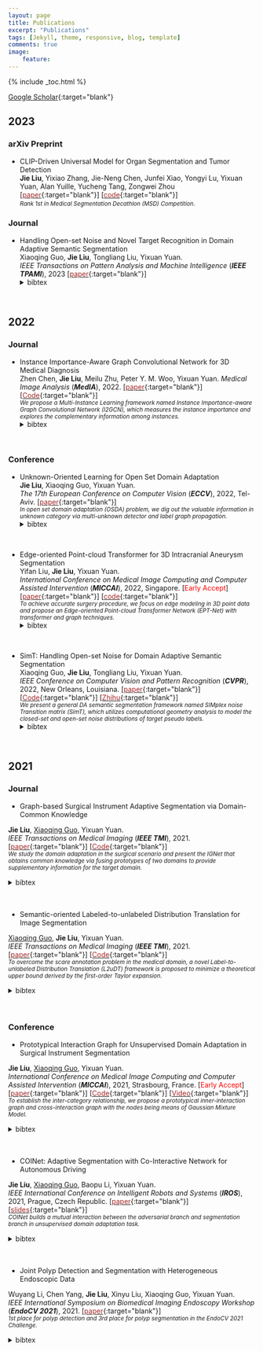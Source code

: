 ```yaml
---
layout: page
title: Publications
excerpt: "Publications"
tags: [Jekyll, theme, responsive, blog, template]
comments: true
image: 
    feature: 
---
```


{% include _toc.html %}

[Google Scholar](https://scholar.google.com/citations?hl=zh-CN&user=k05bkIEAAAAJ){:target="blank"} 

## 2023
### arXiv Preprint
* CLIP-Driven Universal Model for Organ Segmentation and Tumor Detection  
<b>Jie Liu</b>, Yixiao Zhang, Jie-Neng Chen, Junfei Xiao, Yongyi Lu, Yixuan Yuan, Alan Yuille, Yucheng Tang, Zongwei Zhou \[[<font color="brown">paper</font>](https://arxiv.org/abs/2301.00785v1){:target="blank"}\]  \[[<font color="brown">code</font>](https://github.com/ljwztc/CLIP-Driven-Universal-Model){:target="blank"}\]  
<small>_Rank 1st in Medical Segmentation Decathlon (MSD) Competition._</small>  


### Journal
* Handling Open-set Noise and Novel Target Recognition in Domain Adaptive Semantic Segmentation  
Xiaoqing Guo, <b>Jie Liu</b>, Tongliang Liu, Yixuan Yuan.  
<em>IEEE Transactions on Pattern Analysis and Machine Intelligence</em> (<i><b>IEEE TPAMI</b></i>), 2023
\[[<font color="brown">paper</font>](https://ieeexplore.ieee.org/abstract/document/10048580){:target="blank"}\]  
    <details> <summary>bibtex</summary>   
        Stay tuned!  
    </details>  
&nbsp;

## 2022
### Journal
* Instance Importance-Aware Graph Convolutional Network for 3D Medical Diagnosis  
Zhen Chen, <b>Jie Liu</b>, Meilu Zhu, Peter Y. M. Woo, Yixuan Yuan. 
<em>Medical Image Analysis</em> (<i><b>MedIA</b></i>), 2022.
\[[<font color="brown">paper</font>](https://www.sciencedirect.com/science/article/pii/S136184152200072X){:target="blank"}\]  \[[<font color="brown">Code</font>](https://github.com/CityU-AIM-Group/I2GCN){:target="blank"}\]  
<small>_We propose a Multi-Instance Learning framework named Instance Importance-aware Graph Convolutional Network (I2GCN), which measures the instance importance and explores the complementary information among instances._</small>  
    <details> <summary>bibtex</summary>   
        <br />@article{chen2022instance,
        <br /> &nbsp;&nbsp;&nbsp;&nbsp;&nbsp;title={Instance importance-Aware graph convolutional network for 3D medical diagnosis},
        <br /> &nbsp;&nbsp;&nbsp;&nbsp;&nbsp;author={Chen, Zhen and Liu, Jie and Zhu, Meilu and Woo, Peter YM and Yuan, Yixuan},
        <br /> &nbsp;&nbsp;&nbsp;&nbsp;&nbsp;journal={Medical Image Analysis},
        <br /> &nbsp;&nbsp;&nbsp;&nbsp;&nbsp;volume={78},
        <br /> &nbsp;&nbsp;&nbsp;&nbsp;&nbsp;pages={102421},
        <br /> &nbsp;&nbsp;&nbsp;&nbsp;&nbsp;year={2022},
        <br /> &nbsp;&nbsp;&nbsp;&nbsp;&nbsp;publisher={Elsevier}
        <br />}
    </details>  
&nbsp;

### Conference
* Unknown-Oriented Learning for Open Set Domain Adaptation  
<b>Jie Liu</b>, Xiaoqing Guo, Yixuan Yuan.  
<em>The 17th European Conference on Computer Vision</em> (<i><b>ECCV</b></i>), 2022, Tel-Aviv.
\[[<font color="brown">paper</font>](https://link.springer.com/chapter/10.1007/978-3-031-19827-4_20){:target="blank"}\]  
<small>_In open set domain adaptation (OSDA) problem, we dig out the valuable information in unknown category via multi-unknown detector and label graph propagation._</small>  
    <details> <summary>bibtex</summary>   
        <br />@inproceedings{liu2022unknown,
        <br />title={Unknown-Oriented Learning for Open Set Domain Adaptation},
        <br />author={Liu, Jie and Guo, Xiaoqing and Yuan, Yixuan},
        <br />booktitle={Computer Vision--ECCV 2022: 17th European Conference, Tel Aviv, Israel, October 23--27, 2022, Proceedings, Part XXXIII},
        <br />pages={334--350},
        <br />year={2022},
        <br />organization={Springer}
        <br />}
    </details>  
&nbsp;

* Edge-oriented Point-cloud Transformer for 3D Intracranial Aneurysm Segmentation  
Yifan Liu, <b>Jie Liu</b>, Yixuan Yuan.  
<em>International Conference on Medical Image Computing and Computer Assisted Intervention</em> (<i><b>MICCAI</b></i>), 2022, Singapore. [<font color="red">Early Accept</font>]
\[[<font color="brown">paper</font>](){:target="blank"}\]  \[[<font color="brown">code</font>](https://github.com/yifliu3/EPT-Net){:target="blank"}\]  
<small>_To achieve accurate surgery procedure, we focus on edge modeling in 3D point data and propose an Edge-oriented Point-cloud Transformer Network (EPT-Net) with transformer and graph techniques._</small>  
    <details> <summary>bibtex</summary>   
        <br />@inproceedings{liu2022edge,
        <br />title={Edge-Oriented Point-Cloud Transformer for 3D Intracranial Aneurysm Segmentation},
        <br />author={Liu, Yifan and Liu, Jie and Yuan, Yixuan},
        <br />booktitle={Medical Image Computing and Computer Assisted Intervention--MICCAI 2022: 25th International Conference, Singapore, September 18--22, 2022, Proceedings, Part V},
        <br />pages={97--106},
        <br />year={2022},
        <br />organization={Springer}
        <br />}
    </details>  
&nbsp;

* SimT: Handling Open-set Noise for Domain Adaptive Semantic Segmentation  
Xiaoqing Guo, <b>Jie Liu</b>, Tongliang Liu, Yixuan Yuan.  
<em>IEEE Conference on Computer Vision and Pattern Recognition</em> (<i><b>CVPR</b></i>), 2022, New Orleans, Louisiana.
\[[<font color="brown">paper</font>](https://openaccess.thecvf.com/content/CVPR2022/html/Guo_SimT_Handling_Open-Set_Noise_for_Domain_Adaptive_Semantic_Segmentation_CVPR_2022_paper.html){:target="blank"}\]  \[[<font color="brown">Code</font>](https://github.com/CityU-AIM-Group/SimT){:target="blank"}\]  \[[<font color="brown">Zhihu</font>](https://zhuanlan.zhihu.com/p/475830652){:target="blank"}\]  
<small>_We present a general DA semantic segmentation framework named SIMplex noise Transition matrix (SimT), which utilizes computational geometry analysis to model the closed-set and open-set noise distributions of target pseudo labels._</small>  
    <details> <summary>bibtex</summary>   
        <br />@inproceedings{guo2022simt,
        <br /> &nbsp;&nbsp;&nbsp;&nbsp;&nbsp;title={SimT: Handling Open-set Noise for Domain Adaptive Semantic Segmentation},
        <br /> &nbsp;&nbsp;&nbsp;&nbsp;&nbsp;author={Guo, Xiaoqing and Liu, Jie and Liu, Tongliang and Yuan, Yixuan},
        <br /> &nbsp;&nbsp;&nbsp;&nbsp;&nbsp;booktitle={Proceedings of the IEEE/CVF Conference on Computer Vision and Pattern Recognition},
        <br /> &nbsp;&nbsp;&nbsp;&nbsp;&nbsp;pages={7032--7041},
        <br /> &nbsp;&nbsp;&nbsp;&nbsp;&nbsp;year={2022}
        <br />}
    </details>  
&nbsp;


## 2021
### Journal
* Graph-based Surgical Instrument Adaptive Segmentation via Domain-Common Knowledge  
<!--![](../images/IGNet.png){:height="130px" width="200px"}-->
<b>Jie Liu</b>, <a href="https://guo-xiaoqing.github.io">Xiaoqing Guo</a>, Yixuan Yuan.  
<em>IEEE Transactions on Medical Imaging</em> (<i><b>IEEE TMI</b></i>), 2021.
\[[<font color="brown">paper</font>](https://ieeexplore.ieee.org/document/9583929){:target="blank"}\]  \[[<font color="brown">Code</font>](https://github.com/CityU-AIM-Group/Prototypical-Graph-DA){:target="blank"}\]  
<small>_We study the domain adaptation in the surgical scenario and present the IGNet that obtains common knowledge via fusing prototypes of two domains to provide supplementary information for the target domain._</small>  
    <details> <summary>bibtex</summary>   
        <br />@article{liu2021graph,
        <br /> &nbsp;&nbsp;&nbsp;&nbsp;&nbsp;title={Graph-based Surgical Instrument Adaptive Segmentation via Domain-Common Knowledge},
         <br /> &nbsp;&nbsp;&nbsp;&nbsp;&nbsp;author={Liu, Jie and Guo, Xiaoqing and Yuan, Yixuan},
         <br /> &nbsp;&nbsp;&nbsp;&nbsp;&nbsp;journal={IEEE Transactions on Medical Imaging},
         <br /> &nbsp;&nbsp;&nbsp;&nbsp;&nbsp;year={2021},
         <br /> &nbsp;&nbsp;&nbsp;&nbsp;&nbsp;publisher={IEEE}
        <br />}
    </details>  
&nbsp;

* Semantic-oriented Labeled-to-unlabeled Distribution Translation for Image Segmentation  
<!--![](../images/L2U.png){:height="130px" width="200px"}-->
<a href="https://guo-xiaoqing.github.io">Xiaoqing Guo</a>, <b>Jie Liu</b>, Yixuan Yuan.  
<em>IEEE Transactions on Medical Imaging</em> (<i><b>IEEE TMI</b></i>), 2021.
\[[<font color="brown">paper</font>](https://ieeexplore.ieee.org/document/9541376){:target="blank"}\]  \[[<font color="brown">Code</font>](https://github.com/CityU-AIM-Group/L2uDT){:target="blank"}\]  
<small>_To overcome the scare annotation problem in the medical domain, a novel Label-to-unlabeled Distribution Translation (L2uDT) framework is proposed to minimize a theoretical upper bound derived by the first-order Taylor expansion._</small>  
    <details> <summary>bibtex</summary>   
        <br />@article{guo2021semantic,
        <br /> &nbsp;&nbsp;&nbsp;&nbsp;&nbsp;title={Semantic-oriented Labeled-to-unlabeled Distribution Translation for Image Segmentation},
         <br /> &nbsp;&nbsp;&nbsp;&nbsp;&nbsp;author={Guo, Xiaoqing and Liu, Jie and Yuan, Yixuan},
         <br /> &nbsp;&nbsp;&nbsp;&nbsp;&nbsp;journal={IEEE Transactions on Medical Imaging},
         <br /> &nbsp;&nbsp;&nbsp;&nbsp;&nbsp;year={2021},
         <br /> &nbsp;&nbsp;&nbsp;&nbsp;&nbsp;publisher={IEEE}
        <br />}
    </details>  
&nbsp;

### Conference
* Prototypical Interaction Graph for Unsupervised Domain Adaptation in Surgical Instrument Segmentation  
<!--![](../images/SEPIG.png){:height="130px" width="200px"}-->
<b>Jie Liu</b>, <a href="https://guo-xiaoqing.github.io">Xiaoqing Guo</a>, Yixuan Yuan.  
<em>International Conference on Medical Image Computing and Computer Assisted Intervention</em> (<i><b>MICCAI</b></i>), 2021, Strasbourg, France. [<font color="red">Early Accept</font>]
\[[<font color="brown">paper</font>](https://link.springer.com/chapter/10.1007/978-3-030-87199-4_26){:target="blank"}\]  \[[<font color="brown">Code</font>](https://github.com/CityU-AIM-Group/SePIG){:target="blank"}\]  \[[<font color="brown">Video</font>](https://www.bilibili.com/video/BV1Kw411o7DY){:target="blank"}\]  
<small>_To establish the inter-category relationship, we propose a prototypical inner-interaction graph and cross-interaction graph with the nodes being means of Gaussian Mixture Model._</small>  
    <details> <summary>bibtex</summary>   
        <br />@inproceedings{liu2021prototypical,
        <br /> &nbsp;&nbsp;&nbsp;&nbsp;&nbsp;title={Prototypical Interaction Graph for Unsupervised Domain Adaptation in Surgical Instrument Segmentation},
         <br /> &nbsp;&nbsp;&nbsp;&nbsp;&nbsp;author={Liu, Jie and Guo, Xiaoqing and Yuan, Yixuan},
         <br /> &nbsp;&nbsp;&nbsp;&nbsp;&nbsp;booktitle={International Conference on Medical Image Computing and Computer-Assisted Intervention},
         <br /> &nbsp;&nbsp;&nbsp;&nbsp;&nbsp;pages={272--281},
         <br /> &nbsp;&nbsp;&nbsp;&nbsp;&nbsp;year={2021},
         <br /> &nbsp;&nbsp;&nbsp;&nbsp;&nbsp;organization={Springer}
        <br />}
    </details>  
&nbsp;

* COINet: Adaptive Segmentation with Co-Interactive Network for Autonomous Driving  
<!--![](../images/COINet.png){:height="150px" width="230px"}-->
<b>Jie Liu</b>, <a href="https://guo-xiaoqing.github.io">Xiaoqing Guo</a>, Baopu Li, Yixuan Yuan.  
<em>IEEE International Conference on Intelligent Robots and Systems</em> (<i><b>IROS</b></i>), 2021, Prague, Czech Republic.
\[[<font color="brown">paper</font>](https://ieeexplore.ieee.org/document/9636111){:target="blank"}\]  \[[<font color="brown">slides</font>](../papers/COINet/COINet.pdf){:target="blank"}\]  
<small>_COINet builds a mutual interaction between the adversarial branch and segmentation branch in unsupervised domain adaptation task._</small>  
    <details> <summary>bibtex</summary>   
        <br />@inproceedings{liu2021coinet,
        <br /> &nbsp;&nbsp;&nbsp;&nbsp;&nbsp;title={COINet: Adaptive Segmentation with Co-Interactive Network for Autonomous Driving},
         <br /> &nbsp;&nbsp;&nbsp;&nbsp;&nbsp;author={Liu, Jie and Guo, Xiaoqing and Li, Baopu and Yuan, Yixuan},
         <br /> &nbsp;&nbsp;&nbsp;&nbsp;&nbsp;booktitle={2021 IEEE/RSJ International Conference on Intelligent Robots and Systems (IROS)},
         <br /> &nbsp;&nbsp;&nbsp;&nbsp;&nbsp;pages={4800--4806},
         <br /> &nbsp;&nbsp;&nbsp;&nbsp;&nbsp;year={2021},
         <br /> &nbsp;&nbsp;&nbsp;&nbsp;&nbsp;organization={IEEE}
        <br />}
    </details>  
&nbsp;

* Joint Polyp Detection and Segmentation with Heterogeneous Endoscopic Data   
<!--![](../images/Endovis.png){:height="150px" width="230px"}-->
Wuyang Li, Chen Yang, <b>Jie Liu</b>, Xinyu Liu, Xiaoqing Guo, Yixuan Yuan.  
<em>IEEE International Symposium on Biomedical Imaging Endoscopy Workshop</em> (<i><b>EndoCV 2021</b></i>), 2021.
\[[<font color="brown">paper</font>](http://ceur-ws.org/Vol-2886/paper7.pdf){:target="blank"}\]  
<small>_1st place for polyp detection and 3rd place for polyp segmentation in the EndoCV 2021 Challenge._</small>  
    <details> <summary>bibtex</summary>   
        <br />@inproceedings{wuyang2021joint,
        <br /> &nbsp;&nbsp;&nbsp;&nbsp;&nbsp;title={Joint Polyp Detection and Segmentation with Heterogeneous Endoscopic Data},
         <br /> &nbsp;&nbsp;&nbsp;&nbsp;&nbsp;author={Wuyang, LI and Chen, YANG and Jie, LIU and Xinyu, LIU and Xiaoqing, GUO and Yixuan, YUAN},
         <br /> &nbsp;&nbsp;&nbsp;&nbsp;&nbsp;booktitle={3rd International Workshop and Challenge on Computer Vision in Endoscopy (EndoCV 2021): co-located with with the 17th IEEE International Symposium on Biomedical Imaging (ISBI 2021)},
         <br /> &nbsp;&nbsp;&nbsp;&nbsp;&nbsp;pages={69--79},
         <br /> &nbsp;&nbsp;&nbsp;&nbsp;&nbsp;year={2021},
         <br /> &nbsp;&nbsp;&nbsp;&nbsp;&nbsp;organization={CEUR Workshop Proceedings}
        <br />}
    </details>  
&nbsp;
